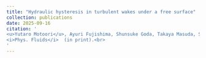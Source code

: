 ```yaml
---
title: "Hydraulic hysteresis in turbulent wakes under a free surface"
collection: publications
date: 2025-09-16
citation: '
<u>Yutaro Motoori</u>, Ayuri Fujishima, Shunsuke Goda, Takaya Masuda, Susumu Goto <br> 
<i>Phys. Fluids</i>  (in print).<br>
'
---
```

